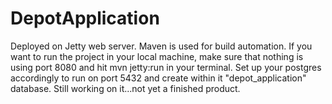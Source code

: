 DepotApplication
================

Deployed on Jetty web server.
Maven is used for build automation.
If you want to run the project in your local machine, make sure that nothing is using port 8080 
and hit mvn jetty:run in your terminal. Set up your postgres accordingly to run on port 5432 and create within it "depot_application" database.
Still working on it...not yet a finished product.
